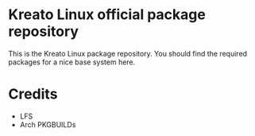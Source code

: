# Kreato Linux official package repository
This is the Kreato Linux package repository. 
You should find the required packages for a nice base system here.

# Credits
* LFS 
* Arch PKGBUILDs
